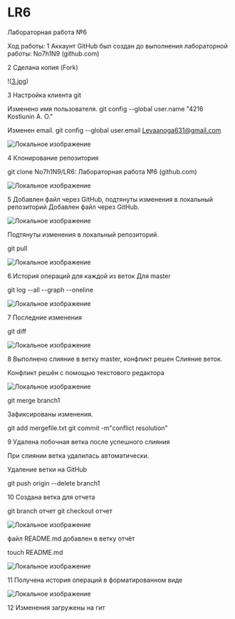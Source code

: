 # LR6
Лабораторная работа №6

Ход работы:
1 Аккаунт GitHub был создан до выполнения лабораторной работы: No7h1N9 (github.com)

2 Сделана копия (Fork)


!([3.jpg](https://github.com/No7h1N9/LR6/blob/master/3.jpg))

3 Настройка клиента git

Изменено имя пользователя.
git config --global user.name "4216 Kostiunin A. O."

Изменен email.
git config --global user.email Levaanoga631@gmail.com

![Локальное изображение](images/1.jpg)


4 Клонирование репозитория

git clone No7h1N9/LR6: Лабораторная работа №6 (github.com)

![Локальное изображение](images/2.jpg)


5 Добавлен файл через GitHub, подтянуты изменения в локальный репозиторий Добавлен файл через GitHub.



![Локальное изображение](images/8.jpg)


Подтянуты изменения в локальный репозиторий.

git pull

![Локальное изображение](images/4.jpg)

6 История операций для каждой из веток Для master

git log --all --graph --oneline

![Локальное изображение](images/5.jpg)


7 Последние изменения

git diff

![Локальное изображение](images/6.jpg)

8 Выполнено слияние в ветку master, конфликт решен Слияние веток.

Конфликт решён с помощью текстового редактора

![Локальное изображение](images/9.jpg)

git merge branch1

Зафиксированы изменения.

git add mergefile.txt
git commit -m"conflict resolution"

9 Удалена побочная ветка после успешного слияния

При слиянии ветка удалилась автоматически.

Удаление ветки на GitHub

git push origin --delete branch1



10 Создана ветка для отчета

git branch отчет
git checkout отчет

![Локальное изображение](images/11.jpg)

файл README.md добавлен в ветку отчёт

touch README.md

![Локальное изображение](images/10.jpg)

11 Получена история операций в форматированном виде

![Локальное изображение](images/7.jpg)

12 Изменения загружены на гит 
